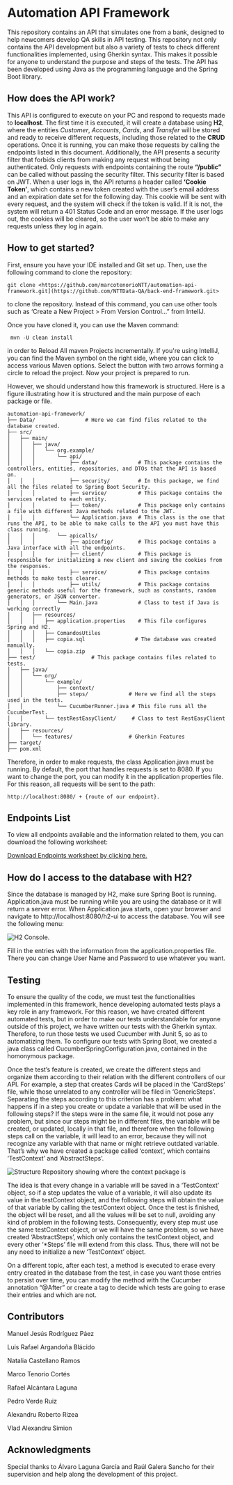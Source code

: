 # Automation API Framework

This repository contains an API that simulates one from a bank, designed to help newcomers develop QA skills in API testing. This repository not only contains the API development but also a variety of tests to check different functionalities implemented, using Gherkin syntax. This makes it possible for anyone to understand the purpose and steps of the tests. The API has been developed using Java as the programming language and the Spring Boot library.

## How does the API work?

This API is configured to execute on your PC and respond to requests made to **localhost**. The first time it is executed, it will create a database using **H2**, where the entities _Customer_, _Accounts_, _Cards_, and _Transfer_ will be stored and ready to receive different requests, including those related to the **CRUD** operations. Once it is running, you can make those requests by calling the endpoints listed in this document. 
Additionally, the API presents a security filter that forbids clients from making any request without being authenticated. Only requests with endpoints containing the route **“/public”** can be called without passing the security filter. This security filter is based on JWT. When a user logs in, the API returns a header called **‘Cookie Token’**, which contains a new token created with the user’s email address and an expiration date set for the following day. 
This cookie will be sent with every request, and the system will check if the token is valid. If it is not, the system will return a 401 Status Code and an error message. If the user logs out, the cookies will be cleared, so the user won’t be able to make any requests unless they log in again.

## How to get started?

First, ensure you have your IDE installed and Git set up. Then, use the following command to clone the repository:

```shell
git clone <https://github.com/marcotenorioNTT/automation-api-framework.git](https://github.com/NTTData-QA/back-end-framework.git>
```
to clone the repository. Instead of this command, you can use other tools such as ‘Create a New Project > From Version Control…” from IntelIJ.

Once you have cloned it, you can use the Maven command:
```shell
 mvn -U clean install
```
in order to Reload All maven Projects incrementally.  If you're using IntelliJ, you can find the Maven symbol on the right side, where you can click to access various Maven options. Select the button with two arrows forming a circle to reload the project. Now your project is prepared to run.

However, we should understand how this framework is structured. Here is a figure illustrating how it is structured and the main purpose of each package or file.


```plaintext
automation-api-framework/
├── Data/                # Here we can find files related to the database created.
├── src/
│   ├── main/
│   │   ├── java/
│   │   │   └── org.example/
│   │   │       └── api/
│   │   │           ├── data/             # This package contains the controllers, entities, repositories, and DTOs that the API is based on.  
│   │   │           ├── security/         # In this package, we find all the files related to Spring Boot Security.
│   │   │           ├── service/          # This package contains the services related to each entity.
│   │   │           ├── token/            # This package only contains a file with different Java methods related to the JWT.			
│   │   │           └── Application.java  # This class is the one that runs the API, to be able to make calls to the API you must have this class running.
│   │   │       └── apicalls/
│   │   │           ├── apiconfig/        # This package contains a Java interface with all the endpoints.  
│   │   │           ├── client/           # This package is responsible for initializing a new client and saving the cookies from the responses.
│   │   │           ├── service/          # This package contains methods to make tests clearer.
│   │   │           ├── utils/            # This package contains generic methods useful for the framework, such as constants, random generators, or JSON converter.
│   │   │       └── Main.java             # Class to test if Java is working correctly
│   │   ├── resources/
│   │   │   ├── application.properties    # This file configures Spring and H2.
│   │   │   ├── ComandosUtiles
│   │   │   ├── copia.sql                # The database was created manually.
│   │   │   └── copia.zip
├── test/                  # This package contains files related to tests.
│   ├── java/
│   │   └── org/
│   │       └── example/
│   │           ├── context/
│   │           ├── steps/             # Here we find all the steps used in the tests.
│   │           └── CucumberRunner.java # This file runs all the CucumberTest.
│   │       └── testRestEasyClient/     # Class to test RestEasyClient library.
│   ├── resources/
│   │   └── features/                  # Gherkin Features
├── target/
├── pom.xml

```
Therefore, in order to make requests, the class Application.java must be running. By default, the port that handles requests is set to 8080. If you want to change the port, you can modify it in the application properties file. For this reason, all requests will be sent to the path:
```
http://localhost:8080/ + {route of our endpoint}.
```
## Endpoints List

To view all endpoints available and the information related to them, you can download the following worksheet:

[Download Endpoints worksheet by clicking here.](.readmeFiles/Endpoints.xlsx)


## How do I access to the database with H2?

Since the database is managed by H2, make sure Spring Boot is running. Application.java must be running while you are using the database or it will return a server error. When Application.java starts, open your browser and navigate to http://localhost:8080/h2-ui to access the database. You will see the following menu:

![H2 Console.](.readmeFiles/H2Console.PNG)

Fill in the entries with the information from the application.properties file. There you can change User Name and Password to use whatever you want.

## Testing
To ensure the quality of the code, we must test the functionalities implemented in this framework, hence developing automated tests plays a key role in any framework. For this reason, we have created different automated tests, but in order to make our tests understandable for anyone outside of this project, we have written our tests with the Gherkin syntax. Therefore, to run those tests we used Cucumber with Junit 5, so as to automatizing them. To configure our tests with Spring Boot, we created a java class called CucumberSpringConfiguration.java, contained in the homonymous package.

Once the test’s feature is created, we create the different steps and organize them according to their relation with the different controllers of our API. For example, a step that creates Cards will be placed in the ‘CardSteps’ file, while those unrelated to any controller will be filed in ‘GenericSteps’.  Separating the steps according to this criterion has a problem: what happens if in a step you create or update a variable that will be used in the following steps? If the steps were in the same file, it would not pose any problem, but since our steps might be in different files, the variable will be created, or updated, locally in that file, and therefore when the following steps call on the variable, it will lead to an error, because they will not recognize any variable with that name or might retrieve outdated variable.
That’s why we have created a package called ‘context’, which contains ‘TestContext’ and ‘AbstractSteps’.

![Structure Repository showing where the context package is](.readmeFiles/testContextStructure.PNG)

The idea is that every change in a variable will be saved in a ‘TestContext’ object, so if a step updates the value of a variable, it will also update its value in the testContext object, and the following steps will obtain the value of that variable by calling the testContext object. Once the test is finished, the object will be reset, and all the values will be set to null, avoiding any kind of problem in the following tests. Consequently, every step must use the same testContext object, or we will have the same problem, so we have created ‘AbstractSteps’, which only contains the testContext object, and every other ‘*Steps’ file will extend from this class. Thus, there will not be any need to initialize a new ‘TestContext’ object.

On a different topic, after each test, a method is executed to erase every entry created in the database from the test, in case you want those entries to persist over time, you can modify the method with the Cucumber annotation “@After” or create a tag to decide which tests are going to erase their entries and which are not.

## Contributors

Manuel Jesús Rodríguez Páez

Luis Rafael Argandoña Blácido

Natalia Castellano Ramos

Marco Tenorio Cortés

Rafael Alcántara Laguna

Pedro Verde Ruiz

Alexandru Roberto Rizea

Vlad Alexandru Simion

## Acknowledgments

Special thanks to Álvaro Laguna García and Raúl Galera Sancho for their supervision and help along the development of this project.

